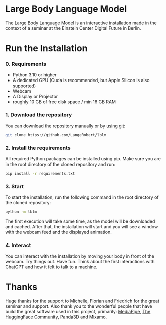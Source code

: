 # Large Body Language Model

The Large Body Language Model is an interactive installation made in the context of a seminar at the 
Einstein Center Digital Future in Berlin.

# Run the Installation
### 0. Requirements
- Python 3.10 or higher
- A dedicated GPU (Cuda is recommended, but Apple Silicon is also supported)
- Webcam
- A Display or Projector
- roughly 10 GB of free disk space / min 16 GB RAM

### 1. Download the repository
You can download the repository manually or by using git:
```bash
git clone https://github.com/LangeRobert/lblm
```

### 2. Install the requirements
All required Python packages can be installed using pip. 
Make sure you are in the root directory of the cloned repository and run:

```bash
pip install -r requirements.txt
```

### 3. Start
To start the installation, run the following command in the root directory of the cloned repository:
```bash
python -m lblm
```
The first execution will take some time, as the model will be downloaded and cached.
After that, the installation will start and you will see a window with the webcam feed and the displayed animation.

### 4. Interact
You can interact with the installation by moving your body in front of the webcam.
Try things out. Have fun. Think about the first interactions with ChatGPT and how it felt to talk to a machine.

# Thanks
Huge thanks for the support to Michelle, Florian and Friedrich for the great seminar and support.
Also thank you to the wonderful people that have build the great software used in this project, primarily:
[MediaPipe](https://ai.google.dev/edge/mediapipe/solutions/guide), 
[The HuggingFace Community](https://huggingface.co/), 
[Panda3D](https://www.panda3d.org/) and [Mixamo](https://www.mixamo.com/).
